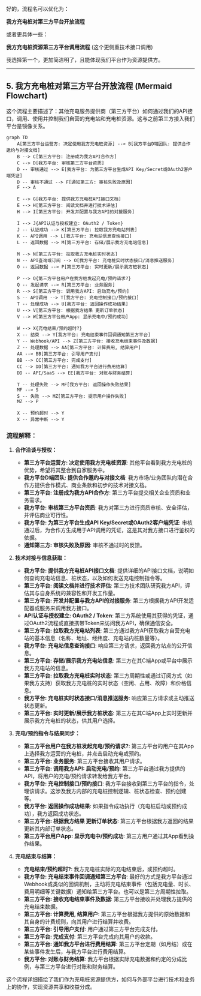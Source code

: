 好的，流程名可以优化为：

**我方充电桩对第三方平台开放流程**

或者更具体一些：

**我方充电桩资源第三方平台调用流程** (这个更侧重技术接口调用)

我选择第一个，更加简洁明了，且能体现我们平台作为资源提供方。

---

## 5. 我方充电桩对第三方平台开放流程 (Mermaid Flowchart)

这个流程主要描述了：其他充电服务提供商（第三方平台）如何通过我们的API接口，调用、使用并控制我们自营的充电站和充电桩资源。这与之前第三方接入我们平台是镜像关系。

```mermaid
graph TD
    A[第三方平台运营方: 决定使用我方充电桩资源] --> B[我方平台D端团队: 提供合作邀约与对接文档]
    B --> C[第三方平台: 注册成为我方API合作方]
    C --> D[我方平台: 审核第三方平台资质]
    D -- 审核通过 --> E[我方平台: 为第三方平台生成API Key/Secret或OAuth2客户端凭证]
    D -- 审核不通过 --> F[通知第三方: 审核失败及原因]
    F --> A

    E --> G[我方平台: 提供我方充电桩API接口文档]
    E --> H[第三方平台: 阅读文档并进行技术评估]
    H --> I[第三方平台: 开发并配置与我方API的对接服务]

    I --> J{API认证与授权建立: OAuth2 / Token}
    J -- 认证成功 --> K[第三方平台: 拉取我方充电站列表]
    K -- API调用 --> L[我方平台: 充电站信息查询接口]
    L -- 返回数据 --> M[第三方平台: 存储/展示我方充电站信息]

    M --> N[第三方平台: 拉取我方充电桩实时状态]
    N -- API查询或订阅 --> O[我方平台: 充电桩实时状态接口/消息推送服务]
    O -- 返回数据 --> P[第三方平台: 实时更新/展示我方桩状态]

    P --> Q{第三方平台用户在我方桩发起充电/预约请求?}
    Q -- 发起请求 --> R[第三方平台: 业务服务]
    R --> S[第三方平台: 调用我方API: 启动充电/预约]
    S -- API调用 --> T[我方平台: 充电控制接口/预约接口]
    T -- 处理成功 --> U[我方平台: 返回操作成功结果]
    U --> V[第三方平台: 根据我方结果 更新订单状态]
    V --> W[第三方平台用户App: 显示充电中/预约成功]

    W --> X{充电结束/预约超时?}
    X -- 结束 --> Y[我方平台: 充电结束事件回调通知第三方平台]
    Y -- Webhook/API --> Z[第三方平台: 接收充电结束事件及数据]
    Z -- 处理数据 --> AA[第三方平台: 计算费用, 结算用户]
    AA --> BB[第三方平台: 引导用户支付]
    BB --> CC[第三方平台: 完成支付]
    CC --> DD[第三方平台: 通知我方平台进行费用结算]
    DD -- API/SaaS --> EE[我方平台: 对账与财务结算]

    T -- 处理失败 --> MF[我方平台: 返回操作失败结果]
    MF --> S
    S -- 失败 --> MZ[第三方平台: 提示用户操作失败]
    MZ --> P

    X -- 预约超时 --> Y
    X -- 异常中断 --> Y
```

### 流程解释：

1.  **合作洽谈与授权：**
    *   **第三方平台运营方: 决定使用我方充电桩资源**: 其他平台看到我方充电桩的优势，希望将其整合到自家服务中。
    *   **我方平台D端团队: 提供合作邀约与对接文档**: 我方市场/业务团队向潜在合作方提供合作模式、商业条款和初步的技术对接文档。
    *   **第三方平台: 注册成为我方API合作方**: 第三方平台提交相关企业资质和业务需求。
    *   **我方平台: 审核第三方平台资质**: 我方对第三方进行资质审核、安全评估，并评估商业可行性。
    *   **我方平台: 为第三方平台生成API Key/Secret或OAuth2客户端凭证**: 审核通过后，为合作方生成用于API调用的凭证，这是其对我方接口进行鉴权的依据。
    *   **通知第三方: 审核失败及原因**: 审核不通过时的反馈。

2.  **技术对接与信息获取：**
    *   **我方平台: 提供我方充电桩API接口文档**: 提供详细的API接口文档，说明如何查询充电站信息、桩状态，以及如何发送充电控制指令等。
    *   **第三方平台: 阅读文档并进行技术评估**: 第三方技术团队研究我方API，评估其与自身系统的兼容性和开发工作量。
    *   **第三方平台: 开发并配置与我方API的对接服务**: 第三方根据我方API开发适配器或服务来调用我方接口。
    *   **API认证与授权建立: OAuth2 / Token**: 第三方系统使用其获得的凭证，通过OAuth2流程或直接携带Token来访问我方API，确保通信安全。
    *   **第三方平台: 拉取我方充电站列表**: 第三方通过我方API获取我方自营充电站的基本信息（名称、地址、经纬度、充电站内桩数量等）。
    *   **我方平台: 充电站信息查询接口**: 响应第三方请求，返回我方站点的公开信息。
    *   **第三方平台: 存储/展示我方充电站信息**: 第三方在其C端App或平台中展示我方充电站的信息。
    *   **第三方平台: 拉取我方充电桩实时状态**: 第三方周期性或通过订阅方式（如果我方支持）获取我方充电桩的实时状态（空闲、占用、故障）和价格信息。
    *   **我方平台: 充电桩实时状态接口/消息推送服务**: 响应第三方请求或主动推送状态更新。
    *   **第三方平台: 实时更新/展示我方桩状态**: 第三方在其C端App上实时更新并展示我方充电桩的状态，供其用户选择。

3.  **充电/预约指令与结果同步：**
    *   **第三方平台用户在我方桩发起充电/预约请求?**: 第三方平台的用户在其App上选择我方运营的充电桩，并点击启动充电或预约。
    *   **第三方平台: 业务服务**: 第三方平台接收其用户请求。
    *   **第三方平台: 调用我方API: 启动充电/预约**: 第三方平台通过我方提供的API，将用户的充电/预约请求转发给我方平台。
    *   **我方平台: 充电控制接口/预约接口**: 我方平台接收到第三方平台的指令，处理该请求。这涉及我方内部的充电桩控制逻辑、桩状态检查、预约创建等。
    *   **我方平台: 返回操作成功结果**: 如果指令成功执行（充电桩启动或预约成功），我方返回成功状态。
    *   **第三方平台: 根据我方结果 更新订单状态**: 第三方平台根据我方返回的结果更新其内部订单状态。
    *   **第三方平台用户App: 显示充电中/预约成功**: 第三方用户通过其App看到操作结果。

4.  **充电结束与结算：**
    *   **充电结束/预约超时?**: 我方充电桩实际的充电结束后，或预约超时。
    *   **我方平台: 充电结束事件回调通知第三方平台**: 最好的方式是我方平台通过Webhook或类似的回调机制，主动将充电结束事件（包括充电量、时长、费用明细等关键数据）通知给第三方平台。也可以是第三方周期性拉取。
    *   **第三方平台: 接收充电结束事件及数据**: 第三方平台接收并处理我方提供的充电结束数据。
    *   **第三方平台: 计算费用, 结算用户**: 第三方平台根据我方提供的原始数据和其自身的计费规则，向其用户进行结算并收费。
    *   **第三方平台: 引导用户支付**: 用户通过第三方平台完成支付。
    *   **第三方平台: 完成支付**: 第三方平台完成向其用户的收款。
    *   **第三方平台: 通知我方平台进行费用结算**: 第三方平台定期（如月结）或在某些事件发生后，与我方平台进行费用结算。
    *   **我方平台: 对账与财务结算**: 我方平台根据实际充电数据和约定的分成比例，与第三方平台进行对账和财务结算。

这个流程详细描绘了我们作为充电桩资源提供方，如何与外部平台进行技术和业务上的协作，实现资源共享和收益分成。